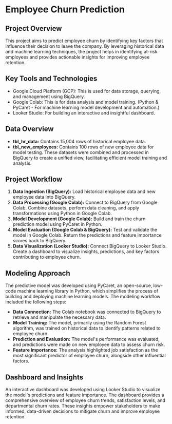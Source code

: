 # Employee Churn Prediction
## Project Overview
This project aims to predict employee churn by identifying key factors that influence their decision to leave the company. By leveraging historical data and machine learning techniques, the project helps in identifying at-risk employees and provides actionable insights for improving employee retention.
## Key Tools and Technologies
- Google Cloud Platform (GCP): This is used for data storage, querying, and management using BigQuery.
- Google Colab: This is for data analysis and model training. (Python & PyCaret - For machine learning model development and automation.)
- Looker Studio: For building an interactive and insightful dashboard.
## Data Overview
- **tbl_hr_data:** Contains 15,004 rows of historical employee data.
- **tbl_new_employees:** Contains 100 rows of new employee data for model testing.
These datasets were combined and processed in BigQuery to create a unified view, facilitating efficient model training and analysis.
## Project Workflow
1. **Data Ingestion (BigQuery):** Load historical employee data and new employee data into BigQuery.
2. **Data Processing (Google Colab):** Connect to BigQuery from Google Colab. Combine datasets, perform data cleaning, and apply transformations using Python in Google Colab.
3. **Model Development (Google Colab):** Build and train the churn prediction model using PyCaret in Python.
4. **Model Evaluation (Google Colab & BigQuery):** Test and validate the model in Google Colab. Return the predictions and feature importance scores back to BigQuery.
5. **Data Visualization (Looker Studio):** Connect BigQuery to Looker Studio. Create a dashboard to visualize insights, predictions, and key factors contributing to employee churn.

## Modeling Approach
The predictive model was developed using PyCaret, an open-source, low-code machine learning library in Python, which simplifies the process of building and deploying machine learning models. The modeling workflow included the following steps:

- **Data Connection:** The Colab notebook was connected to BigQuery to retrieve and manipulate the necessary data.
- **Model Training:** The model, primarily using the Random Forest algorithm, was trained on historical data to identify patterns related to employee churn.
- **Prediction and Evaluation:** The model's performance was evaluated, and predictions were made on new employee data to assess churn risk.
- **Feature Importance:** The analysis highlighted job satisfaction as the most significant predictor of employee churn, alongside other influential factors.

## Dashboard and Insights
An interactive dashboard was developed using Looker Studio to visualize the model's predictions and feature importance. The dashboard provides a comprehensive overview of employee churn trends, satisfaction levels, and departmental churn rates. These insights empower stakeholders to make informed, data-driven decisions to mitigate churn and improve employee retention.

